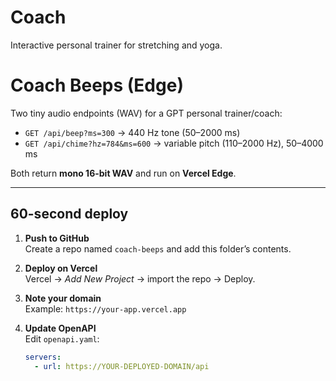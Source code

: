 # Coach
Interactive personal trainer for stretching and yoga. 
# Coach Beeps (Edge)

Two tiny audio endpoints (WAV) for a GPT personal trainer/coach:

- `GET /api/beep?ms=300` → 440 Hz tone (50–2000 ms)
- `GET /api/chime?hz=784&ms=600` → variable pitch (110–2000 Hz), 50–4000 ms

Both return **mono 16-bit WAV** and run on **Vercel Edge**.

---

## 60-second deploy

1) **Push to GitHub**  
   Create a repo named `coach-beeps` and add this folder’s contents.

2) **Deploy on Vercel**  
   Vercel → *Add New Project* → import the repo → Deploy.

3) **Note your domain**  
   Example: `https://your-app.vercel.app`

4) **Update OpenAPI**  
   Edit `openapi.yaml`:
   ```yaml
   servers:
     - url: https://YOUR-DEPLOYED-DOMAIN/api
